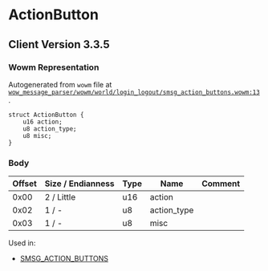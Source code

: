 # ActionButton

## Client Version 3.3.5

### Wowm Representation

Autogenerated from `wowm` file at [`wow_message_parser/wowm/world/login_logout/smsg_action_buttons.wowm:13`](https://github.com/gtker/wow_messages/tree/main/wow_message_parser/wowm/world/login_logout/smsg_action_buttons.wowm#L13).
```rust,ignore
struct ActionButton {
    u16 action;
    u8 action_type;
    u8 misc;
}
```
### Body

| Offset | Size / Endianness | Type | Name | Comment |
| ------ | ----------------- | ---- | ---- | ------- |
| 0x00 | 2 / Little | u16 | action |  |
| 0x02 | 1 / - | u8 | action_type |  |
| 0x03 | 1 / - | u8 | misc |  |


Used in:
* [SMSG_ACTION_BUTTONS](smsg_action_buttons.md)

